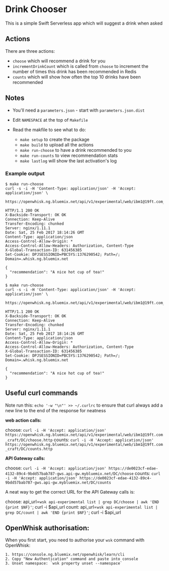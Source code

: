 # Drink Chooser

This is a simple Swift Serverless app which will suggest a drink when asked


## Actions

There are three actions:
 
* `choose` which will recommend a drink for you
* `incrementDrinkCount` which is called from `choose` to increment the number of times
  this drink has been recommended in Redis
* `counts` which will show how often the top 10 drinks have been recommended

## Notes

* You'll need a `parameters.json` - start with `parameters.json.dist`
* Edit `NAMESPACE` at the top of `Makefile`
* Read the makfile to see what to do:

    * `make setup` to create the package
    * `make build` to upload all the actions
    * `make run-choose` to have a drink recommended to you
    * `make run-counts` to view recommendation stats
    * `make lastlog` will show the last activation's log    

### Example output

```text
$ make run-choose
curl -s -i -H 'Content-Type: application/json' -H 'Accept: application/json' \
    https://openwhisk.ng.bluemix.net/api/v1/experimental/web/ibm1@19ft.com_craft/DC/choose.http

HTTP/1.1 200 OK
X-Backside-Transport: OK OK
Connection: Keep-Alive
Transfer-Encoding: chunked
Server: nginx/1.11.1
Date: Sat, 25 Feb 2017 18:14:26 GMT
Content-Type: application/json
Access-Control-Allow-Origin: *
Access-Control-Allow-Headers: Authorization, Content-Type
X-Global-Transaction-ID: 631456385
Set-Cookie: DPJSESSIONID=PBC5YS:1376290542; Path=/; Domain=.whisk.ng.bluemix.net

{
  "recommendation": "A nice hot cup of tea!"
}
```


```text
$ make run-choose
curl -s -i -H 'Content-Type: application/json' -H 'Accept: application/json' \
    https://openwhisk.ng.bluemix.net/api/v1/experimental/web/ibm1@19ft.com_craft/DC/choose.http

HTTP/1.1 200 OK
X-Backside-Transport: OK OK
Connection: Keep-Alive
Transfer-Encoding: chunked
Server: nginx/1.11.1
Date: Sat, 25 Feb 2017 18:14:26 GMT
Content-Type: application/json
Access-Control-Allow-Origin: *
Access-Control-Allow-Headers: Authorization, Content-Type
X-Global-Transaction-ID: 631456385
Set-Cookie: DPJSESSIONID=PBC5YS:1376290542; Path=/; Domain=.whisk.ng.bluemix.net

{
  "recommendation": "A nice hot cup of tea!"
}
```


## Useful curl commands

Note run this: `echo '-w "\n"' >> ~/.curlrc` to ensure that curl always add a new line to the end of the response for neatness 

**web action calls:**

choose: `curl -i -H 'Accept: application/json' https://openwhisk.ng.bluemix.net/api/v1/experimental/web/ibm1@19ft.com_craft/DC/choose.http`
counts: `curl -i -H 'Accept: application/json' https://openwhisk.ng.bluemix.net/api/v1/experimental/web/ibm1@19ft.com_craft/DC/counts.http`


**API Gateway calls:**

choose: `curl -i -H 'Accept: application/json' https://de0023cf-edae-4132-89c4-9bdd57bab787-gws.api-gw.mybluemix.net/DC/choose`
counts: `curl -i -H 'Accept: application/json' https://de0023cf-edae-4132-89c4-9bdd57bab787-gws.api-gw.mybluemix.net/DC/counts`


A neat way to get the correct URL for the API Gateway calls is:

choose: api_url=`wsk api-experimental list | grep DC/choose | awk 'END {print $NF}'`; curl -i $api_url
count: api_url=`wsk api-experimental list | grep DC/count | awk 'END {print $NF}'`; curl -i $api_url


## OpenWhisk authorisation:

When you first start, you need to authorise your `wsk` command with OpenWhisk:

    1. https://console.ng.bluemix.net/openwhisk/learn/cli
    2. Copy "New Authentication" command and paste into console
    3. Unset namespace: `wsk property unset --namespace`

